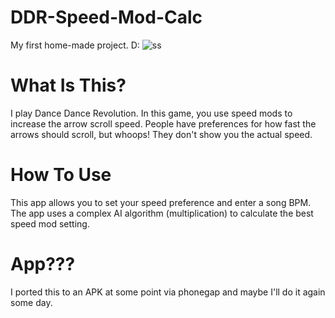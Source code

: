 # DDR-Speed-Mod-Calc
My first home-made project. D:
![ss](https://user-images.githubusercontent.com/9681605/131075072-c8cdf57a-44ce-4a2a-be01-d09873dc102f.png)
# What Is This?
I play Dance Dance Revolution. In this game, you use speed mods to increase the arrow scroll speed. People have preferences for how fast the arrows should scroll, but whoops! They don't show you the actual speed.

# How To Use
This app allows you to set your speed preference and enter a song BPM. The app uses a complex AI algorithm (multiplication) to calculate the best speed mod setting.

# App???
I ported this to an APK at some point via phonegap and maybe I'll do it again some day.
